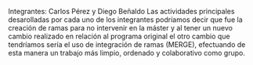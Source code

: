 Integrantes: Carlos Pérez y Diego Beñaldo 
Las actividades principales desarolladas por cada uno de los integrantes podríamos decir que fue la creación de ramas para no intervenir en la máster y al tener un nuevo cambio realizado en relación al programa original el otro cambio que tendríamos sería el uso de integración de ramas (MERGE), efectuando de esta manera un trabajo más limpio, ordenado y colaborativo como grupo.
